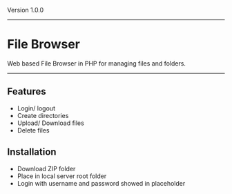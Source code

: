 Version 1.0.0

---
# File Browser


Web based File Browser in PHP for managing files and folders.

---

## Features

* Login/ logout 
* Create directories
* Upload/ Download files
* Delete files


## Installation

* Download ZIP folder
* Place in local server root folder
* Login with username and password showed in placeholder